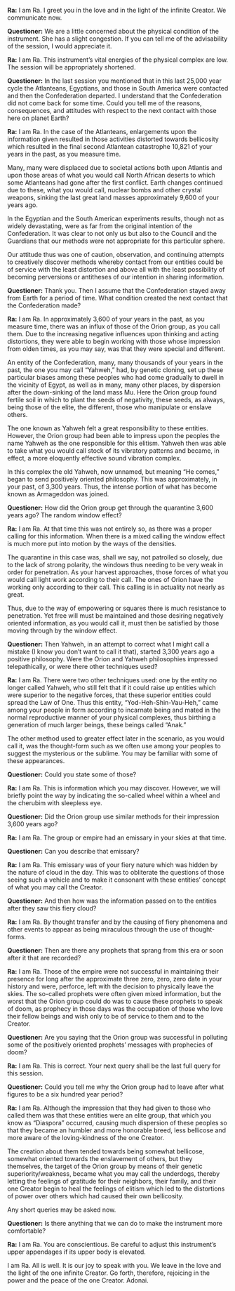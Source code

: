 <p><strong>Ra:</strong> I am Ra. I greet you in the love and in the light of the infinite Creator. We communicate now.</p>
<p><strong>Questioner:</strong> We are a little concerned about the physical condition of the instrument. She has a slight congestion. If you can tell me of the advisability of the session, I would appreciate it.</p>
<p><strong>Ra:</strong> I am Ra. This instrument’s vital energies of the physical complex are low. The session will be appropriately shortened.</p>
<p><strong>Questioner:</strong> In the last session you mentioned that in this last 25,000 year cycle the Atlanteans, Egyptians, and those in South America were contacted and then the Confederation departed. I understand that the Confederation did not come back for some time. Could you tell me of the reasons, consequences, and attitudes with respect to the next contact with those here on planet Earth?</p>
<p><strong>Ra:</strong> I am Ra. In the case of the Atlanteans, enlargements upon the information given resulted in those activities distorted towards bellicosity which resulted in the final second Atlantean catastrophe 10,821 of your years in the past, as you measure time.</p>
<p>Many, many were displaced due to societal actions both upon Atlantis and upon those areas of what you would call North African deserts to which some Atlanteans had gone after the first conflict. Earth changes continued due to these, what you would call, nuclear bombs and other crystal weapons, sinking the last great land masses approximately 9,600 of your years ago.</p>
<p>In the Egyptian and the South American experiments results, though not as widely devastating, were as far from the original intention of the Confederation. It was clear to not only us but also to the Council and the Guardians that our methods were not appropriate for this particular sphere.</p>
<p>Our attitude thus was one of caution, observation, and continuing attempts to creatively discover methods whereby contact from our entities could be of service with the least distortion and above all with the least possibility of becoming perversions or antitheses of our intention in sharing information.</p>
<p><strong>Questioner:</strong> Thank you. Then I assume that the Confederation stayed away from Earth for a period of time. What condition created the next contact that the Confederation made?</p>
<p><strong>Ra:</strong> I am Ra. In approximately 3,600 of your years in the past, as you measure time, there was an influx of those of the Orion group, as you call them. Due to the increasing negative influences upon thinking and acting distortions, they were able to begin working with those whose impression from olden times, as you may say, was that they were special and different.</p>
<p>An entity of the Confederation, many, many thousands of your years in the past, the one you may call “Yahweh,” had, by genetic cloning, set up these particular biases among these peoples who had come gradually to dwell in the vicinity of Egypt, as well as in many, many other places, by dispersion after the down-sinking of the land mass Mu. Here the Orion group found fertile soil in which to plant the seeds of negativity, these seeds, as always, being those of the elite, the different, those who manipulate or enslave others.</p>
<p>The one known as Yahweh felt a great responsibility to these entities. However, the Orion group had been able to impress upon the peoples the name Yahweh as the one responsible for this elitism. Yahweh then was able to take what you would call stock of its vibratory patterns and became, in effect, a more eloquently effective sound vibration complex.</p>
<p>In this complex the old Yahweh, now unnamed, but meaning “He comes,” began to send positively oriented philosophy. This was approximately, in your past, of 3,300 years. Thus, the intense portion of what has become known as Armageddon was joined.</p>
<p><strong>Questioner:</strong> How did the Orion group get through the quarantine 3,600 years ago? The random window effect?</p>
<p><strong>Ra:</strong> I am Ra. At that time this was not entirely so, as there was a proper calling for this information. When there is a mixed calling the window effect is much more put into motion by the ways of the densities.</p>
<p>The quarantine in this case was, shall we say, not patrolled so closely, due to the lack of strong polarity, the windows thus needing to be very weak in order for penetration. As your harvest approaches, those forces of what you would call light work according to their call. The ones of Orion have the working only according to their call. This calling is in actuality not nearly as great.</p>
<p>Thus, due to the way of empowering or squares there is much resistance to penetration. Yet free will must be maintained and those desiring negatively oriented information, as you would call it, must then be satisfied by those moving through by the window effect.</p>
<p><strong>Questioner:</strong> Then Yahweh, in an attempt to correct what I might call a mistake (I know you don’t want to call it that), started 3,300 years ago a positive philosophy. Were the Orion and Yahweh philosophies impressed telepathically, or were there other techniques used?</p>
<p><strong>Ra:</strong> I am Ra. There were two other techniques used: one by the entity no longer called Yahweh, who still felt that if it could raise up entities which were superior to the negative forces, that these superior entities could spread the Law of One. Thus this entity, “Yod-Heh-Shin-Vau-Heh,” came among your people in form according to incarnate being and mated in the normal reproductive manner of your physical complexes, thus birthing a generation of much larger beings, these beings called “Anak.”</p>
<p>The other method used to greater effect later in the scenario, as you would call it, was the thought-form such as we often use among your peoples to suggest the mysterious or the sublime. You may be familiar with some of these appearances.</p>
<p><strong>Questioner:</strong> Could you state some of those?</p>
<p><strong>Ra:</strong> I am Ra. This is information which you may discover. However, we will briefly point the way by indicating the so-called wheel within a wheel and the cherubim with sleepless eye.</p>
<p><strong>Questioner:</strong> Did the Orion group use similar methods for their impression 3,600 years ago?</p>
<p><strong>Ra:</strong> I am Ra. The group or empire had an emissary in your skies at that time.</p>
<p><strong>Questioner:</strong> Can you describe that emissary?</p>
<p><strong>Ra:</strong> I am Ra. This emissary was of your fiery nature which was hidden by the nature of cloud in the day. This was to obliterate the questions of those seeing such a vehicle and to make it consonant with these entities’ concept of what you may call the Creator.</p>
<p><strong>Questioner:</strong> And then how was the information passed on to the entities after they saw this fiery cloud?</p>
<p><strong>Ra:</strong> I am Ra. By thought transfer and by the causing of fiery phenomena and other events to appear as being miraculous through the use of thought-forms.</p>
<p><strong>Questioner:</strong> Then are there any prophets that sprang from this era or soon after it that are recorded?</p>
<p><strong>Ra:</strong> I am Ra. Those of the empire were not successful in maintaining their presence for long after the approximate three zero, zero, zero date in your history and were, perforce, left with the decision to physically leave the skies. The so-called prophets were often given mixed information, but the worst that the Orion group could do was to cause these prophets to speak of doom, as prophecy in those days was the occupation of those who love their fellow beings and wish only to be of service to them and to the Creator.</p>
<p><strong>Questioner:</strong> Are you saying that the Orion group was successful in polluting some of the positively oriented prophets’ messages with prophecies of doom?</p>
<p><strong>Ra:</strong> I am Ra. This is correct. Your next query shall be the last full query for this session.</p>
<p><strong>Questioner:</strong> Could you tell me why the Orion group had to leave after what figures to be a six hundred year period?</p>
<p><strong>Ra:</strong> I am Ra. Although the impression that they had given to those who called them was that these entities were an elite group, that which you know as “Diaspora” occurred, causing much dispersion of these peoples so that they became an humbler and more honorable breed, less bellicose and more aware of the loving-kindness of the one Creator.</p>
<p>The creation about them tended towards being somewhat bellicose, somewhat oriented towards the enslavement of others, but they themselves, the target of the Orion group by means of their genetic superiority/weakness, became what you may call the underdogs, thereby letting the feelings of gratitude for their neighbors, their family, and their one Creator begin to heal the feelings of elitism which led to the distortions of power over others which had caused their own bellicosity.</p>
<p>Any short queries may be asked now.</p>
<p><strong>Questioner:</strong> Is there anything that we can do to make the instrument more comfortable?</p>
<p><strong>Ra:</strong> I am Ra. You are conscientious. Be careful to adjust this instrument’s upper appendages if its upper body is elevated.</p>
<p>I am Ra. All is well. It is our joy to speak with you. We leave in the love and the light of the one infinite Creator. Go forth, therefore, rejoicing in the power and the peace of the one Creator. Adonai.</p>